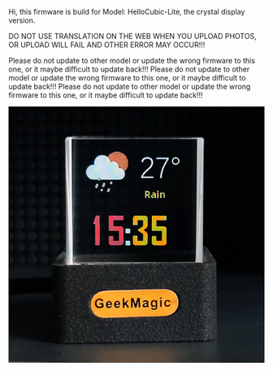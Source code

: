 Hi, this firmware is build for Model:  HelloCubic-Lite, the crystal display version.

DO NOT USE TRANSLATION ON THE WEB WHEN YOU UPLOAD PHOTOS, OR UPLOAD WILL FAIL AND OTHER ERROR MAY OCCUR!!!

Please do not update to other model or update the wrong firmware to this one, or it maybe difficult to update back!!!
Please do not update to other model or update the wrong firmware to this one, or it maybe difficult to update back!!!
Please do not update to other model or update the wrong firmware to this one, or it maybe difficult to update back!!!

![Product image](https://github.com/GeekMagicClock/HelloCubic-Lite/blob/main/image/DSC_0037-600.jpg)
